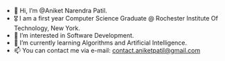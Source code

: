 - 👋 Hi, I’m @Aniket Narendra Patil. 
- 🎖️ I am a first year Computer Science Graduate @ Rochester Institute Of Technology, New York.
- 👀 I’m interested in Software Development.
- 🌱 I’m currently learning Algorithms and Artificial Intelligence.
- 📫 You can contact me via e-mail: contact.aniketpatil@gmail.com

<!---
Aniket-Narendra-Patil/Aniket-Narendra-Patil is a ✨ special ✨ repository because its `README.md` (this file) appears on your GitHub profile.
You can click the Preview link to take a look at your changes.
--->
